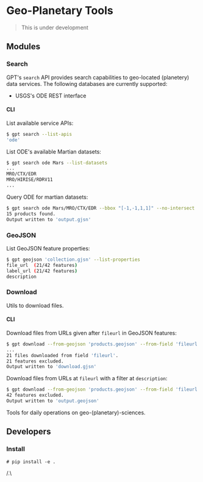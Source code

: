 # Geo-Planetary Tools

> This is under development

## Modules

### Search

GPT's `search` API provides search capabilities to geo-located (planetery) data services.
The following databases are currently supported:

- USGS's ODE REST interface

#### CLI

List available service APIs:

```bash
$ gpt search --list-apis
'ode'
```

List ODE's available Martian datasets:

```bash
$ gpt search ode Mars --list-datasets
...
MRO/CTX/EDR
MRO/HIRISE/RDRV11
...
```

Query ODE for martian datasets:

```bash
$ gpt search ode Mars/MRO/CTX/EDR --bbox "[-1,-1,1,1]" --no-intersect 
15 products found.
Output written to 'output.gjsn'
```

### GeoJSON

List GeoJSON feature properties:

```bash
$ gpt geojson 'collection.gjsn' --list-properties
file_url  (21/42 features)
label_url (21/42 features)
description
```

### Download

Utils to download files.

#### CLI

Download files from URLs given after `fileurl` in GeoJSON features:

```bash
$ gpt download --from-geojson 'products.geojson' --from-field 'fileurl' --to-geojson 'download.gjsn' --to-dir './data/' 
...
21 files downloaded from field 'fileurl'.
21 features excluded.
Output written to 'download.gjsn'
```

Download files from URLs at `fileurl` with a filter at `description`:

```bash
$ gpt download --from-geojson 'products.geojson' --from-field 'fileurl' --filter-field 'description' --filter-with 'label'
42 features excluded.
Output written to 'output.geojson'
```

Tools for daily operations on geo-(planetary)-sciences.

## Developers

### Install

```
# pip install -e .
```


/.\
